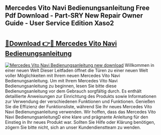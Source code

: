 ## Mercedes Vito Navi Bedienungsanleitung Free Pdf Download - Part-SRY New Repair Owner Guide - User Service Edition Xaso2

# <h2><a href="http://df5hc1q.blite.top/?on=Mercedes+Vito+Navi+Bedienungsanleitung">🔗Download 👉🔴 Mercedes Vito Navi Bedienungsanleitung</a></h2>

[![Mercedes Vito Navi Bedienungsanleitung new download](https://i.imgur.com/lujVjoI.png)](http://df5hc1q.blite.top/?on=Mercedes+Vito+Navi+Bedienungsanleitung)
Willkommen in einer neuen Welt Dieser Leitfaden öffnet die Türen zu einer neuen Welt voller Möglichkeiten mit Ihrem neuen Mercedes Vito Navi Bedienungsanleitung. Um mit Ihrem Mercedes Vito Navi Bedienungsanleitung zu beginnen, lesen Sie bitte diese Bedienungsanleitung vor dem Gebrauch sorgfältig durch. Es enthält detaillierte Anweisungen zur Einrichtung des Produkts sowie Informationen zur Verwendung der verschiedenen Funktionen und Funktionen. Genießen Sie die Effizienz der Funktionsliste, während Sie Ihr neues Mercedes Vito Navi Bedienungsanleitung verwenden. Wir hoffen, dass das Mercedes Vito Navi BedienungsanleitungD eine klare und prägnante Anleitung für den Einstieg in Ihr neues Produkt war. Sollten Sie Hilfe oder Klärung benötigen, zögern Sie bitte nicht, sich an unser Kundendienstteam zu wenden.
